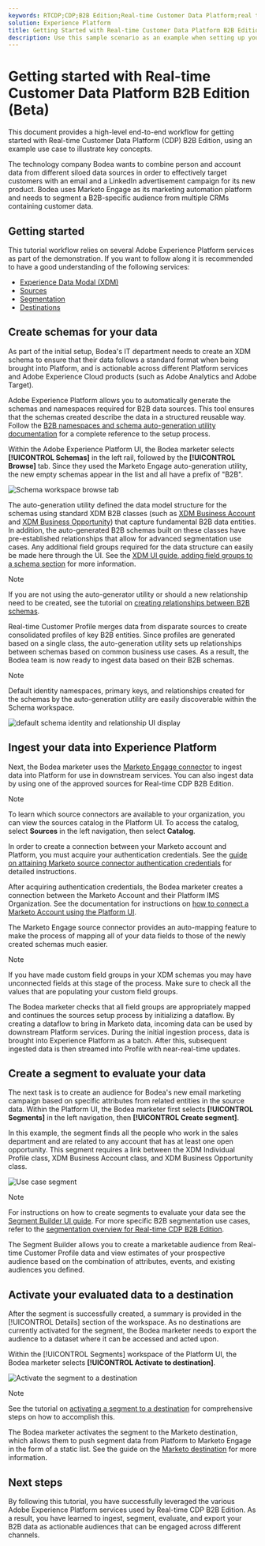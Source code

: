 ```yaml
---
keywords: RTCDP;CDP;B2B Edition;Real-time Customer Data Platform;real time customer data platform;real time cdp;b2b;cdp
solution: Experience Platform
title: Getting Started with Real-time Customer Data Platform B2B Edition (Beta)
description: Use this sample scenario as an example when setting up your implementation of Real-time Customer Data Platform B2B Edition.
---
```

# Getting started with Real-time Customer Data Platform B2B Edition (Beta)

This document provides a high-level end-to-end workflow for getting started with Real-time Customer Data Platform (CDP) B2B Edition, using an example use case to illustrate key concepts.

The technology company Bodea wants to combine person and account data from different siloed data sources in order to effectively target customers with an email and a LinkedIn advertisement campaign for its new product. Bodea uses Marketo Engage as its marketing automation platform and needs to segment a B2B-specific audience from multiple CRMs containing customer data.

## Getting started

This tutorial workflow relies on several Adobe Experience Platform services as part of the demonstration. If you want to follow along it is recommended to have a good understanding of the following services:

- [Experience Data Modal (XDM)](../xdm/home.md)
- [Sources](../sources/home.md)
- [Segmentation](../segmentation/home.md)
- [Destinations](../destinations/home.md)

## Create schemas for your data

As part of the initial setup, Bodea's IT department needs to create an XDM schema to ensure that their data follows a standard format when being brought into Platform, and is actionable across different Platform services and Adobe Experience Cloud products (such as Adobe Analytics and Adobe Target). 

Adobe Experience Platform allows you to automatically generate the schemas and namespaces required for B2B data sources. This tool ensures that the schemas created describe the data in a structured reusable way. Follow the [B2B namespaces and schema auto-generation utility documentation](../sources/connectors/adobe-applications/marketo/marketo-namespaces.md) for a complete reference to the setup process.

Within the Adobe Experience Platform UI, the Bodea marketer selects **[!UICONTROL Schemas]** in the left rail, followed by the **[!UICONTROL Browse]** tab. Since they used the Marketo Engage auto-generation utility, the new empty schemas appear in the list and all have a prefix of "B2B".

![Schema workspace browse tab](./assets/b2b-tutorial/empty-b2b-schemas.png)

The auto-generation utility defined the data model structure for the schemas using standard XDM B2B classes (such as [XDM Business Account](../xdm/classes/b2b/business-account.md) and [XDM Business Opportunity](../xdm/classes/b2b/business-opportunity.md)) that capture fundamental B2B data entities. In addition, the auto-generated B2B schemas built on these classes have pre-established relationships that allow for advanced segmentation use cases. Any additional field groups required for the data structure can easily be made here through the UI. See the [XDM UI guide, adding field groups to a schema section](../xdm/ui/resources/schemas.md#add-field-groups) for more information.

>[!NOTE]
> 
>If you are not using the auto-generator utility or should a new relationship need to be created, see the tutorial on [creating relationships between B2B schemas](../xdm/tutorials/relationship-b2b.md).

Real-time Customer Profile merges data from disparate sources to create consolidated profiles of key B2B entities. Since profiles are generated based on a single class, the auto-generation utility sets up relationships between schemas based on common business use cases. As a result, the Bodea team is now ready to ingest data based on their B2B schemas.

>[!NOTE]
> 
>Default identity namespaces, primary keys, and relationships created for the schemas by the auto-generation utility are easily discoverable within the Schema workspace.
>
>![default schema identity and relationship UI display](./assets/b2b-tutorial/schema-identity-relationship.png)

## Ingest your data into Experience Platform

Next, the Bodea marketer uses the [Marketo Engage connector](../sources/connectors/adobe-applications/marketo/marketo.md) to ingest data into Platform for use in downstream services. You can also ingest data by using one of the approved sources for Real-time CDP B2B Edition.

>[!NOTE]
> 
>To learn which source connectors are available to your organization, you can view the sources catalog in the Platform UI. To access the catalog, select **Sources** in the left navigation, then select **Catalog**.

In order to create a connection between your Marketo account and Platform, you must acquire your authentication credentials. See the [guide on attaining Marketo source connector authentication credentials](../sources/connectors/adobe-applications/marketo/marketo-auth.md) for detailed instructions. 

After acquiring authentication credentials, the Bodea marketer creates a connection between the Marketo Account and their Platform IMS Organization. See the documentation for instructions on [how to connect a Marketo Account using the Platform UI](../sources/tutorials/ui/create/adobe-applications/marketo.md).

The Marketo Engage source connector provides an auto-mapping feature to make the process of mapping all of your data fields to those of the newly created schemas much easier. 

>[!NOTE]
> 
>If you have made custom field groups in your XDM schemas you may have unconnected fields at this stage of the process. Make sure to check all the values that are populating your custom field groups.

The Bodea marketer checks that all field groups are appropriately mapped and continues the sources setup process by initializing a dataflow. By creating a dataflow to bring in Marketo data, incoming data can be used by downstream Platform services. During the initial ingestion process, data is brought into Experience Platform as a batch. After this, subsequent ingested data is then streamed into Profile with near-real-time updates.

## Create a segment to evaluate your data

The next task is to create an audience for Bodea's new email marketing campaign based on specific attributes from related entities in the source data. Within the Platform UI, the Bodea marketer first selects **[!UICONTROL Segments]** in the left navigation, then **[!UICONTROL Create segment]**.

In this example, the segment finds all the people who work in the sales department and are related to any account that has at least one open opportunity. This segment requires a link between the XDM Individual Profile class, XDM Business Account class, and XDM Business Opportunity class.

![Use case segment](./assets/b2b-tutorial/use-case-segment.png) 

>[!NOTE]
> 
>For instructions on how to create segments to evaluate your data see the [Segment Builder UI guide](../segmentation/ui/segment-builder.md). For more specific B2B segmentation use cases, refer to the [segmentation overview for Real-time CDP B2B Edition](./segmentation/b2b.md).

The Segment Builder allows you to create a marketable audience from Real-time Customer Profile data and view estimates of your prospective audience based on the combination of attributes, events, and existing audiences you defined.

## Activate your evaluated data to a destination

After the segment is successfully created, a summary is provided in the [!UICONTROL Details] section of the workspace. As no destinations are currently activated for the segment, the Bodea marketer needs to export the audience to a dataset where it can be accessed and acted upon.

Within the [!UICONTROL Segments] workspace of the Platform UI, the Bodea marketer selects **[!UICONTROL Activate to destination]**.

![Activate the segment to a destination](./assets/b2b-tutorial/activate-to-destination.png)

>[!NOTE]
> 
>See the tutorial on [activating a segment to a destination](https://experienceleague.adobe.com/docs/marketo/using/product-docs/core-marketo-concepts/smart-lists-and-static-lists/static-lists/push-an-adobe-experience-cloud-segment-to-a-marketo-static-list.html) for comprehensive steps on how to accomplish this.

The Bodea marketer activates the segment to the Marketo destination, which allows them to push segment data from Platform to Marketo Engage in the form of a static list. See the guide on the [Marketo destination](https://experienceleague.adobe.com/docs/experience-platform/destinations/catalog/adobe/marketo-engage.html) for more information.

## Next steps

By following this tutorial, you have successfully leveraged the various Adobe Experience Platform services used by Real-time CDP B2B Edition. As a result, you have learned to ingest, segment, evaluate, and export your B2B data as actionable audiences that can be engaged across different channels. 
